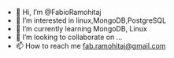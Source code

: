 - 👋 Hi, I’m @FabioRamohitaj
- 👀 I’m interested in linux,MongoDB,PostgreSQL
- 🌱 I’m currently learning MongoDB, Linux
- 💞️ I’m looking to collaborate on ...
- 📫 How to reach me fab.ramohitaj@gmail.com

<!---
FabioRamohitaj/FabioRamohitaj is a ✨ special ✨ repository because its `README.md` (this file) appears on your GitHub profile.
You can click the Preview link to take a look at your changes.
--->
